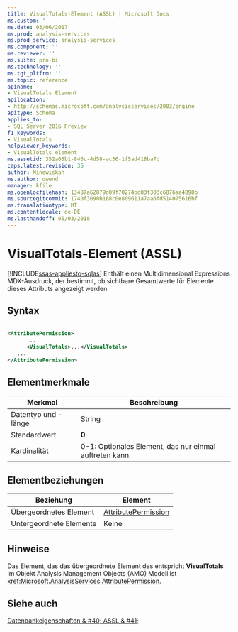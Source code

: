 ```yaml
---
title: VisualTotals-Element (ASSL) | Microsoft Docs
ms.custom: ''
ms.date: 03/06/2017
ms.prod: analysis-services
ms.prod_service: analysis-services
ms.component: ''
ms.reviewer: ''
ms.suite: pro-bi
ms.technology: ''
ms.tgt_pltfrm: ''
ms.topic: reference
apiname:
- VisualTotals Element
apilocation:
- http://schemas.microsoft.com/analysisservices/2003/engine
apitype: Schema
applies_to:
- SQL Server 2016 Preview
f1_keywords:
- VisualTotals
helpviewer_keywords:
- VisualTotals element
ms.assetid: 352a05b1-846c-4d58-ac36-1f5ad418ba7d
caps.latest.revision: 35
author: Minewiskan
ms.author: owend
manager: kfile
ms.openlocfilehash: 13487a62879d09f70274bd83f303c6876aa4898b
ms.sourcegitcommit: 1740f3090b168c0e809611a7aa6fd514075616bf
ms.translationtype: MT
ms.contentlocale: de-DE
ms.lasthandoff: 05/03/2018
---
```

# <a name="visualtotals-element-assl"></a>VisualTotals-Element (ASSL)
[!INCLUDE[ssas-appliesto-sqlas](../../../includes/ssas-appliesto-sqlas.md)]
  Enthält einen Multidimensional Expressions MDX-Ausdruck, der bestimmt, ob sichtbare Gesamtwerte für Elemente dieses Attributs angezeigt werden.  
  
## <a name="syntax"></a>Syntax  
  
```xml  
  
<AttributePermission>  
      ...  
      <VisualTotals>...</VisualTotals>  
   ...  
</AttributePermission>  
```  
  
## <a name="element-characteristics"></a>Elementmerkmale  
  
|Merkmal|Beschreibung|  
|--------------------|-----------------|  
|Datentyp und -länge|String|  
|Standardwert|**0**|  
|Kardinalität|0-1: Optionales Element, das nur einmal auftreten kann.|  
  
## <a name="element-relationships"></a>Elementbeziehungen  
  
|Beziehung|Element|  
|------------------|-------------|  
|Übergeordnetes Element|[AttributePermission](../../../analysis-services/scripting/objects/attributepermission-element-assl.md)|  
|Untergeordnete Elemente|Keine|  
  
## <a name="remarks"></a>Hinweise  
 Das Element, das das übergeordnete Element des entspricht **VisualTotals** im Objekt Analysis Management Objects (AMO) Modell ist <xref:Microsoft.AnalysisServices.AttributePermission>.  
  
## <a name="see-also"></a>Siehe auch  
 [Datenbankeigenschaften & #40; ASSL & #41;](../../../analysis-services/scripting/properties/properties-assl.md)  
  
  
